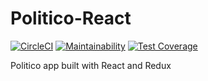 # Politico-React

[![CircleCI](https://circleci.com/gh/Bobjayafam/Politico-React.svg?style=svg)](https://circleci.com/gh/Bobjayafam/Politico-React)
[![Maintainability](https://api.codeclimate.com/v1/badges/8cd4a1613eef46cf46ee/maintainability)](https://codeclimate.com/github/Bobjayafam/Politico-React/maintainability)
[![Test Coverage](https://api.codeclimate.com/v1/badges/8cd4a1613eef46cf46ee/test_coverage)](https://codeclimate.com/github/Bobjayafam/Politico-React/test_coverage)

Politico app built with React and Redux
